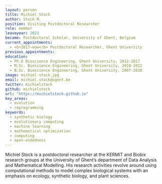 ```yaml
---
layout: person
title: Michiel Stock
author: Stock M.
position: Visiting Postdoctoral Researcher
role: member
leaveyear: 2023
became: Postdoctoral Scholar, University of Ghent, Belgium
current_appointments:
  - <b>2017–now</b> Postdoctoral Researcher, Ghent University
previous_appointments:
education:
  - Ph.D Bioscience Engineering, Ghent University, 2012-2017
  - M.Sc. Bioscience Engineering, Ghent University, 2010-2012
  - B.Sc. Bioscience Engineering, Ghent University, 2007-2010
image: michiel-stock.jpg
email: michiel.stock@ugent.be
twitter: michielstock
github: michielstock
url: "https://michielstock.github.io"
key_areas:
  - evolution
  - reprogramming
keywords:
  - synthetic biology
  - evolutionary computing
  - machine learning
  - mathematical optimization
  - computing
  - open-endedness
---
```

Michiel Stock is a postdoctoral researcher at the KERMIT and Biobix research groups at the University of Ghent’s department of Data Analysis and Mathematical Modelling. His research activities revolve around using computational methods to model complex biological systems with an emphasis on ecology, synthetic biology, and plant sciences. 
